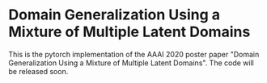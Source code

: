 # Domain Generalization Using a Mixture of Multiple Latent Domains

This is the pytorch implementation of the AAAI 2020 poster paper "Domain Generalization Using a Mixture of Multiple Latent Domains".
The code will be released soon.
